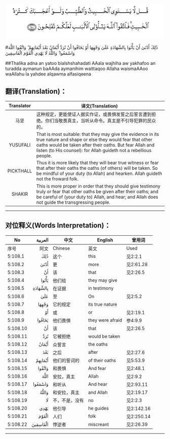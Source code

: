 ![005:100](images/005_100.gif)

#ذَٰلِكَ أَدْنَىٰ أَنْ يَأْتُوا بِالشَّهَادَةِ عَلَىٰ وَجْهِهَا أَوْ يَخَافُوا أَنْ تُرَدَّ أَيْمَانٌ بَعْدَ أَيْمَانِهِمْ ۗ وَاتَّقُوا اللَّهَ وَاسْمَعُوا ۗ وَاللَّهُ لَا يَهْدِي الْقَوْمَ الْفَاسِقِينَ 

##Thalika adna an yatoo bialshshahadati AAala wajhiha aw yakhafoo an turadda aymanun baAAda aymanihim waittaqoo Allaha waismaAAoo waAllahu la yahdee alqawma alfasiqeena 

## 翻译(Translation)：

| Translator | 译文(Translation)                                            |
| :--------: | ------------------------------------------------------------ |
|    马坚    | 这种规定，更能使证人据实作证，或畏惧发誓之后誓言遭到拒绝。你们当敬畏真主，当听从命令。真主是不引导犯罪的民众的。 |
|  YUSUFALI  | That is most suitable: that they may give the evidence in its true nature and shape or else they would fear that other oaths would be taken after their oaths. But fear Allah and listen (to His counsel): for Allah guideth not a rebellious people. |
| PICKTHALL  | Thus it is more likely that they will bear true witness or fear that after their oaths the oaths (of others) will be taken. So be mindful of your duty (to Allah) and hearken. Allah guideth not the froward folk. |
|   SHAKIR   | This is more proper in order that they should give testimony truly or fear that other oaths be given after their oaths; and be careful of (your duty to) Allah, and hear; and Allah does not guide the transgressing people. |

---

## 对位释义(Words Interpretation)：

| No   | العربية | 中文    | English | 曾用词 |
| ---- | ------: | ------- | ------- | ------ |
| 序号 |    阿文 | Chinese | 英文    | Used   |
| 5:108.1  | ذَٰلِكَ      | 这个           | this             | 见2:2.1    |
| 5:108.2  | أَدْنَىٰ     | 更             | more             | 见2:61.28  |
| 5:108.3  | أَنْ       | 该             | that             | 见2:26.5   |
| 5:108.4  | يَأْتُوا    | 他们给         | they may give    |            |
| 5:108.5  | بِالشَّهَادَةِ | 在证据         | in testimony     |            |
| 5:108.6  | عَلَىٰ      | 至             | On               | 见2:5.2    |
| 5:108.7  | وَجْهِهَا    | 它的规定       | its true nature  |            |
| 5:108.8  | أَوْ       | 或             | or               | 见2:19.1   |
| 5:108.9  | يَخَافُوا   | 他们畏惧       | they were afraid | 参4:9.9    |
| 5:108.10 | أَنْ       | 该             | that             | 见2:26.5   |
| 5:108.11 | تُرَدَّ      | 它被拒绝       | would be taken   |            |
| 5:108.12 | أَيْمَانٌ    | 众誓言         | the oaths        |            |
| 5:108.13 | بَعْدَ      | 之后           | after            | 见2:27.6   |
| 5:108.14 | أَيْمَانِهِمْ  | 他们的誓词的   | of their oaths   | 见5:53.9   |
| 5:108.15 | وَاتَّقُوا   | 和畏惧         | And fear         | 见2:48.1   |
| 5:108.16 | اللَّهَ     | 安拉，真主     | Allah            | 见2:9.2    |
| 5:108.17 | وَاسْمَعُوا  | 和听从         | And hear         | 见2:93.11  |
| 5:108.18 | وَاللَّهُ    | 和安拉，真主   | and Allah        | 见2:19.17  |
| 5:108.19 | لَا       | 不，不是，没有 | no               | 见2:2.3    |
| 5:108.20 | يَهْدِي     | 他引导         | he guides        | 见2:142.16 |
| 5:108.21 | الْقَوْمَ    | 人们           | folk             | 见2:250.14 |
| 5:108.22 | الْفَاسِقِينَ | 悖逆者         | miscreant        | 见2:26.39  |

---
